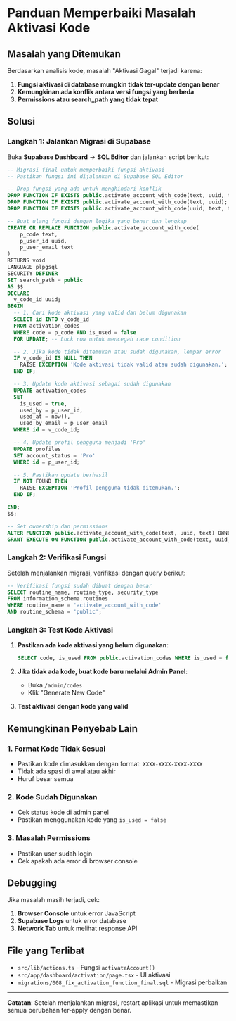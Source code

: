 # Panduan Memperbaiki Masalah Aktivasi Kode

## Masalah yang Ditemukan

Berdasarkan analisis kode, masalah "Aktivasi Gagal" terjadi karena:

1. **Fungsi aktivasi di database mungkin tidak ter-update dengan benar**
2. **Kemungkinan ada konflik antara versi fungsi yang berbeda**
3. **Permissions atau search_path yang tidak tepat**

## Solusi

### Langkah 1: Jalankan Migrasi di Supabase

Buka **Supabase Dashboard** → **SQL Editor** dan jalankan script berikut:

```sql
-- Migrasi final untuk memperbaiki fungsi aktivasi
-- Pastikan fungsi ini dijalankan di Supabase SQL Editor

-- Drop fungsi yang ada untuk menghindari konflik
DROP FUNCTION IF EXISTS public.activate_account_with_code(text, uuid, text);
DROP FUNCTION IF EXISTS public.activate_account_with_code(text, uuid);
DROP FUNCTION IF EXISTS public.activate_account_with_code(uuid, text, text);

-- Buat ulang fungsi dengan logika yang benar dan lengkap
CREATE OR REPLACE FUNCTION public.activate_account_with_code(
    p_code text, 
    p_user_id uuid, 
    p_user_email text
)
RETURNS void
LANGUAGE plpgsql
SECURITY DEFINER
SET search_path = public
AS $$
DECLARE
  v_code_id uuid;
BEGIN
  -- 1. Cari kode aktivasi yang valid dan belum digunakan
  SELECT id INTO v_code_id
  FROM activation_codes
  WHERE code = p_code AND is_used = false
  FOR UPDATE; -- Lock row untuk mencegah race condition

  -- 2. Jika kode tidak ditemukan atau sudah digunakan, lempar error
  IF v_code_id IS NULL THEN
    RAISE EXCEPTION 'Kode aktivasi tidak valid atau sudah digunakan.';
  END IF;

  -- 3. Update kode aktivasi sebagai sudah digunakan
  UPDATE activation_codes
  SET 
    is_used = true,
    used_by = p_user_id,
    used_at = now(),
    used_by_email = p_user_email
  WHERE id = v_code_id;

  -- 4. Update profil pengguna menjadi 'Pro'
  UPDATE profiles
  SET account_status = 'Pro'
  WHERE id = p_user_id;

  -- 5. Pastikan update berhasil
  IF NOT FOUND THEN
    RAISE EXCEPTION 'Profil pengguna tidak ditemukan.';
  END IF;

END;
$$;

-- Set ownership dan permissions
ALTER FUNCTION public.activate_account_with_code(text, uuid, text) OWNER TO postgres;
GRANT EXECUTE ON FUNCTION public.activate_account_with_code(text, uuid, text) TO authenticated;
```

### Langkah 2: Verifikasi Fungsi

Setelah menjalankan migrasi, verifikasi dengan query berikut:

```sql
-- Verifikasi fungsi sudah dibuat dengan benar
SELECT routine_name, routine_type, security_type 
FROM information_schema.routines 
WHERE routine_name = 'activate_account_with_code' 
AND routine_schema = 'public';
```

### Langkah 3: Test Kode Aktivasi

1. **Pastikan ada kode aktivasi yang belum digunakan**:
   ```sql
   SELECT code, is_used FROM public.activation_codes WHERE is_used = false LIMIT 5;
   ```

2. **Jika tidak ada kode, buat kode baru melalui Admin Panel**:
   - Buka `/admin/codes`
   - Klik "Generate New Code"

3. **Test aktivasi dengan kode yang valid**

## Kemungkinan Penyebab Lain

### 1. Format Kode Tidak Sesuai
- Pastikan kode dimasukkan dengan format: `XXXX-XXXX-XXXX-XXXX`
- Tidak ada spasi di awal atau akhir
- Huruf besar semua

### 2. Kode Sudah Digunakan
- Cek status kode di admin panel
- Pastikan menggunakan kode yang `is_used = false`

### 3. Masalah Permissions
- Pastikan user sudah login
- Cek apakah ada error di browser console

## Debugging

Jika masalah masih terjadi, cek:

1. **Browser Console** untuk error JavaScript
2. **Supabase Logs** untuk error database
3. **Network Tab** untuk melihat response API

## File yang Terlibat

- `src/lib/actions.ts` - Fungsi `activateAccount()`
- `src/app/dashboard/activation/page.tsx` - UI aktivasi
- `migrations/008_fix_activation_function_final.sql` - Migrasi perbaikan

---

**Catatan**: Setelah menjalankan migrasi, restart aplikasi untuk memastikan semua perubahan ter-apply dengan benar.